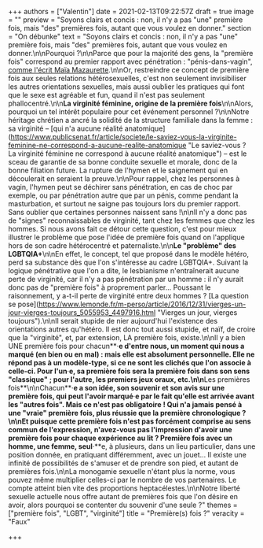+++
authors = ["Valentin"]
date = 2021-02-13T09:22:57Z
draft = true
image = ""
preview = "Soyons clairs et concis : non, il n'y a pas \"une\" première fois, mais \"des\" premières fois, autant que vous voulez en donner."
section = "On débunke"
text = "Soyons clairs et concis : non, il n'y a pas \"une\" première fois, mais \"des\" premières fois, autant que vous voulez en donner.\n\nPourquoi ?\n\nParce que pour la majorité des gens, la \"première fois\" correspond au premier rapport avec pénétration : \"pénis-dans-vagin\", [comme l'écrit Maïa Mazaurette](https://www.lemonde.fr/m-le-mag/article/2020/11/29/et-si-la-premiere-fois-s-ecrivait-au-pluriel_6061519_4500055.html (Sexualité : et si la \"première fois\" s'écrivait au pluriel ?)).\n\nOr, restreindre ce concept de première fois aux seules relations hétérosexuelles, c'est non seulement invisibiliser les autres orientations sexuelles, mais aussi oublier les pratiques qui font que le sexe est agréable et fun, quand il n'est pas seulement phallocentré.\n\n**La virginité féminine, origine de la première fois**\n\nAlors, pourquoi un tel intérêt populaire pour cet événement personnel ?\n\nNotre héritage chrétien a ancré la solidité de la structure familiale dans la femme : sa virginité – [qui n'a aucune réalité anatomique](https://www.publicsenat.fr/article/societe/le-saviez-vous-la-virginite-feminine-ne-correspond-a-aucune-realite-anatomique \"Le saviez-vous ? La virginité féminine ne correspond à aucune réalité anatomique\") – est le sceau de garantie de sa bonne conduite sexuelle et morale, donc de la bonne filiation future. La rupture de l'hymen et le saignement qui en découlerait en seraient la preuve.\n\nPour rappel, chez les personnes à vagin, l'hymen peut se déchirer sans pénétration, en cas de choc par exemple, ou par pénétration autre que par un pénis, comme pendant la masturbation, et surtout ne saigne pas toujours lors du premier rapport. Sans oublier que certaines personnes naissent sans !\n\nIl n'y a donc pas de \"signes\" reconnaissables de virginité, tant chez les femmes que chez les hommes. Si nous avons fait ce détour cette question, c'est pour mieux illustrer le problème que pose l'idée de première fois quand on l'applique hors de son cadre hétérocentré et paternaliste.\n\n**Le \"problème\" des LGBTQIA+**\n\nEn effet, le concept, tel que proposé dans le modèle hétéro, perd sa substance dès que l'on s'intéresse au cadre LGBTQIA+. Suivant la logique pénétrative que l'on a dite, le lesbianisme n'entraînerait aucune perte de virginité, car il n'y a pas pénétration par un homme : il n'y aurait donc pas de \"première fois\" à proprement parler... Poussant le raisonnement, y a-t-il perte de virginité entre deux hommes ? [La question se pose](https://www.lemonde.fr/m-perso/article/2016/12/31/vierges-un-jour-vierges-toujours_5055953_4497916.html \"Vierges un jour, vierges toujours\").\n\nIl serait stupide de nier aujourd'hui l'existence des orientations autres qu'hétéro. Il est donc tout aussi stupide, et naïf, de croire que la \"virginité\", et, par extension, LA première fois, existe.\n\nIl y a bien UNE première fois pour chacun**·**e d'entre nous, un moment qui nous a marqué (en bien ou en mal) : mais elle est absolument personnelle. Elle ne répond pas à un modèle-type, si ce ne sont les clichés que l'on associe à celle-ci. Pour l'un**·**e, sa première fois sera la première fois dans son sens \"classique\" ; pour l'autre, les premiers jeux oraux, etc.\n\n**Les premières fois**\n\nChacun**·**e a son idée, son souvenir et son avis sur une première fois, qui peut l'avoir marqué**·**e par le fait qu'elle est arrivée avant les \"autres fois\". Mais ce n'est pas obligatoire ! Qui n'a jamais pensé à une \"vraie\" première fois, plus réussie que la première chronologique ?\n\nEt puisque cette première fois n'est pas forcément comprise au sens commun de l'expression, n'avez-vous pas l'impression d'avoir une première fois pour chaque expérience au lit ? Première fois avec un homme, une femme, seul**·**e, à plusieurs, dans un lieu particulier, dans une position donnée, en pratiquant différemment, avec un jouet... Il existe une infinité de possibilités de s'amuser et de prendre son pied, et autant de premières fois.\n\nLa monogamie sexuelle n'étant plus la norme, vous pouvez même multiplier celles-ci par le nombre de vos partenaires. Le compte atteint bien vite des proportions heptacélestes.\n\nNotre liberté sexuelle actuelle nous offre autant de premières fois que l'on désire en avoir, alors pourquoi se contenter du souvenir d'une seule ?"
themes = ["première fois", "LGBT", "virginité"]
title = "Première(s) fois ?"
veracity = "Faux"

+++

